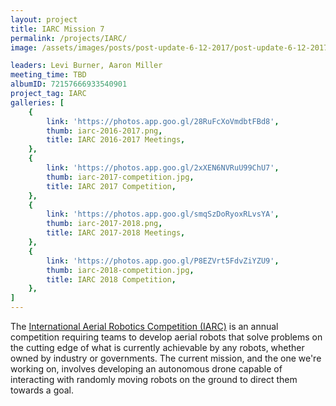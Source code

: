 ```yaml
---
layout: project
title: IARC Mission 7
permalink: /projects/IARC/
image: /assets/images/posts/post-update-6-12-2017/post-update-6-12-2017-iarc-assembly.jpg

leaders: Levi Burner, Aaron Miller
meeting_time: TBD
albumID: 72157666933540901
project_tag: IARC
galleries: [
    {
        link: 'https://photos.app.goo.gl/28RuFcXoVmdbtFBd8',
        thumb: iarc-2016-2017.png,
        title: IARC 2016-2017 Meetings,
    },
    {
        link: 'https://photos.app.goo.gl/2xXEN6NVRuU99ChU7',
        thumb: iarc-2017-competition.jpg,
        title: IARC 2017 Competition,
    },
    {
        link: 'https://photos.app.goo.gl/smqSzDoRyoxRLvsYA',
        thumb: iarc-2017-2018.png,
        title: IARC 2017-2018 Meetings,
    },
    {
        link: 'https://photos.app.goo.gl/P8EZVrt5FdvZiYZU9',
        thumb: iarc-2018-competition.jpg,
        title: IARC 2018 Competition,
    },
]
---
```


The [International Aerial Robotics Competition (IARC)](http://aerialroboticscompetition.org) is an annual competition requiring teams to develop aerial robots that solve problems on the cutting edge of what is currently achievable by any robots, whether owned by industry or governments.  The current mission, and the one we're working on, involves developing an autonomous drone capable of interacting with randomly moving robots on the ground to direct them towards a goal.

